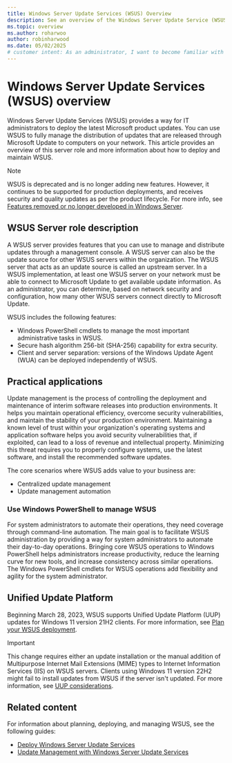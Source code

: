 ```yaml
---
title: Windows Server Update Services (WSUS) Overview
description: See an overview of the Windows Server Update Service (WSUS) Server role, including its features, applications, and support for Unified Update Platform (UUP).
ms.topic: overview
ms.author: roharwoo
author: robinharwood
ms.date: 05/02/2025
# customer intent: As an administrator, I want to become familiar with Windows Server Update Service (WSUS) Server role features for distributing updates to computers on my network so that I can maintain operational efficiency, overcome security vulnerabilities, and maintain the stability of my production environment.
---
```


# Windows Server Update Services (WSUS) overview

Windows Server Update Services (WSUS) provides a way for IT administrators to deploy the latest Microsoft product updates. You can use WSUS to fully manage the distribution of updates that are released through Microsoft Update to computers on your network. This article provides an overview of this server role and more information about how to deploy and maintain WSUS.

> [!NOTE]
> WSUS is deprecated and is no longer adding new features. However, it continues to be supported for production deployments, and receives security and quality updates as per the product lifecycle. For more info, see [Features removed or no longer developed in Windows Server](../../../get-started/removed-deprecated-features-windows-server.md).

## WSUS Server role description

A WSUS server provides features that you can use to manage and distribute updates through a management console. A WSUS server can also be the update source for other WSUS servers within the organization. The WSUS server that acts as an update source is called an upstream server. In a WSUS implementation, at least one WSUS server on your network must be able to connect to Microsoft Update to get available update information. As an administrator, you can determine, based on network security and configuration, how many other WSUS servers connect directly to Microsoft Update.

WSUS includes the following features:

- Windows PowerShell cmdlets to manage the most important administrative tasks in WSUS.
- Secure hash algorithm 256-bit (SHA-256) capability for extra security.
- Client and server separation: versions of the Windows Update Agent (WUA) can be deployed independently of WSUS.

## Practical applications

Update management is the process of controlling the deployment and maintenance of interim software releases into production environments. It helps you maintain operational efficiency, overcome security vulnerabilities, and maintain the stability of your production environment. Maintaining a known level of trust within your organization's operating systems and application software helps you avoid security vulnerabilities that, if exploited, can lead to a loss of revenue and intellectual property. Minimizing this threat requires you to properly configure systems, use the latest software, and install the recommended software updates.

The core scenarios where WSUS adds value to your business are:

- Centralized update management
- Update management automation

### Use Windows PowerShell to manage WSUS

For system administrators to automate their operations, they need coverage through command-line automation. The main goal is to facilitate WSUS administration by providing a way for system administrators to automate their day-to-day operations. Bringing core WSUS operations to Windows PowerShell helps administrators increase productivity, reduce the learning curve for new tools, and increase consistency across similar operations. The Windows PowerShell cmdlets for WSUS operations add flexibility and agility for the system administrator.

## Unified Update Platform

Beginning March 28, 2023, WSUS supports Unified Update Platform (UUP) updates for Windows 11 version 21H2 clients. For more information, see [Plan your WSUS deployment](../plan/plan-your-wsus-deployment.md).

> [!IMPORTANT]
> This change requires either an update installation or the manual addition of Multipurpose Internet Mail Extensions (MIME) types to Internet Information Services (IIS) on WSUS servers. Clients using Windows 11 version 22H2 might fail to install updates from WSUS if the server isn't updated. For more information, see [UUP considerations](../plan/plan-your-wsus-deployment.md#uup-considerations).

## Related content

For information about planning, deploying, and managing WSUS, see the following guides:

- [Deploy Windows Server Update Services](../deploy/deploy-windows-server-update-services.md)
- [Update Management with Windows Server Update Services](../manage/update-management-with-windows-server-update-services.md)


